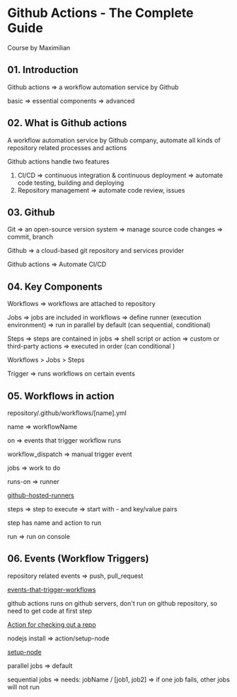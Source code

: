 # Github Actions - The Complete Guide

Course by Maximilian

## 01. Introduction

Github actions => a workflow automation service by Github

basic => essential components => advanced

## 02. What is Github actions

A workflow automation service by Github company, automate all kinds of repository related processes and actions

Github actions handle two features

1. CI/CD => continuous integration & continuous deployment => automate code testing, building and deploying
2. Repository management => automate code review, issues

## 03. Github

Git => an open-source version system => manage source code changes => commit, branch

Github => a cloud-based git repository and services provider

Github actions => Automate CI/CD

## 04. Key Components

Workflows => workflows are attached to repository

Jobs => jobs are included in workflows => define runner (execution environment) => run in parallel by default (can sequential, conditional)

Steps => steps are contained in jobs => shell script or action => custom or third-party actions => executed in order (can conditional )

Workflows > Jobs > Steps

Trigger => runs workflows on certain events

## 05. Workflows in action

repository/.github/workflows/[name].yml

name => workflowName

on => events that trigger workflow runs

workflow_dispatch => manual trigger event

jobs => work to do

runs-on => runner

[github-hosted-runners](https://docs.github.com/en/actions/using-github-hosted-runners/about-github-hosted-runners/about-github-hosted-runners)

steps => step to execute => start with - and key/value pairs

step has name and action to run

run => run on console

## 06. Events (Workflow Triggers)

repository related events => push, pull_request

[events-that-trigger-workflows](https://docs.github.com/en/actions/using-workflows/events-that-trigger-workflows)

github actions runs on github servers, don't run on github repository, so need to get code at first step

[Action for checking out a repo](https://github.com/actions/checkout)

nodejs install => action/setup-node

[setup-node](https://github.com/actions/setup-node)

parallel jobs => default

sequential jobs => needs: jobName / [job1, job2] => if one job fails, other jobs will not run
